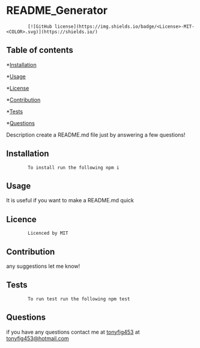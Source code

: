 # README_Generator 
            [![GitHub license](https://img.shields.io/badge/<License>-MIT-<COLOR>.svg)](https://shields.io/)
            
## Table of contents

*[Installation](#installation)

*[Usage](#Usage)

*[License](#Licence)

*[Contribution](#Contribution)

*[Tests](#Tests)

*[Questions](#Questions)
            
 Description 
create a README.md file just by answering a few questions!
            
## Installation 


            To install run the following npm i


            
## Usage 

It is useful if you want to make a README.md quick


            
## Licence 


            Licenced by MIT


            
## Contribution 
any suggestions let me know!
            
## Tests 


            To run test run the following npm test
            
## Questions 

if you have any questions contact me at [tonyfig453](https://github.com/tonyfig453/README_Generator) at tonyfig453@hotmail.com 
